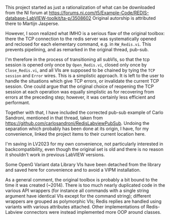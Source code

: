 This project started as just a rationalization of what can be downloaded from the NI forum
at https://forums.ni.com/t5/Example-Code/REDIS-database-LabVIEW-toolkit/ta-p/3508602
Original autorship is attributed there to Martijn Jasperse.

However, I soon realized what IMHO is a serious flaw of the original toolbox: there
the TCP connection to the redis server was systematically opened and reclosed for each
elementary command, e.g. in `RW_Redis.vi`. This prevents pipelining, and as 
remarked in the original thread, pub-sub.

I'm therefore in the process of transitioning all subVIs, so that the tcp session is opened only
once by `Open_Redis.vi`, closed only once by `Close_Redis.vi`, and all VIs are supposed to be chained
by tying the `TCP session` and `Error` wires. This is a simplistic approach. It is left to the user
to handle the situations which give TCP errors, or invalidate the current TCP session.
One could argue that the original choice of reopening the TCP session at each operation was equally
simplistic as for recovering from errors at the preceding step; however, it was certainly less
efficient and performant.

Together with that, I have included the corrected pub-sub example of Carlo Sandroni,
mentioned in that thread,
taken from https://github.com/carlosandroni/RedisLabviewPubSub. Undoing the separation
which probably has been done at its origin, I have, for my convenience, linked the project
items to their current location here.

I'm saving in LV2023 for my own convenience, not particularly interested in backcompatibility,
even though the original set is old and there is no reason it shouldn't work in previous LabVIEW versions.

Some OpenG Variant data Library VIs have been detached from the library and saved here for convenience
and to avoid a VIPM installation.

As a general comment, the original toolbox is probably a bit bound to the time it was created (~2014).
There is too much nearly duplicated code in the various API wrappers (for instance all commands with
a single string argument have identical VIs except for the command string);
different wrappers are grouped as
polymorphic VIs; Redis replies are handled using variants with various attributes attached. Other
implementations of Redis-Labview connectors were instead implemented more OOP around classes.